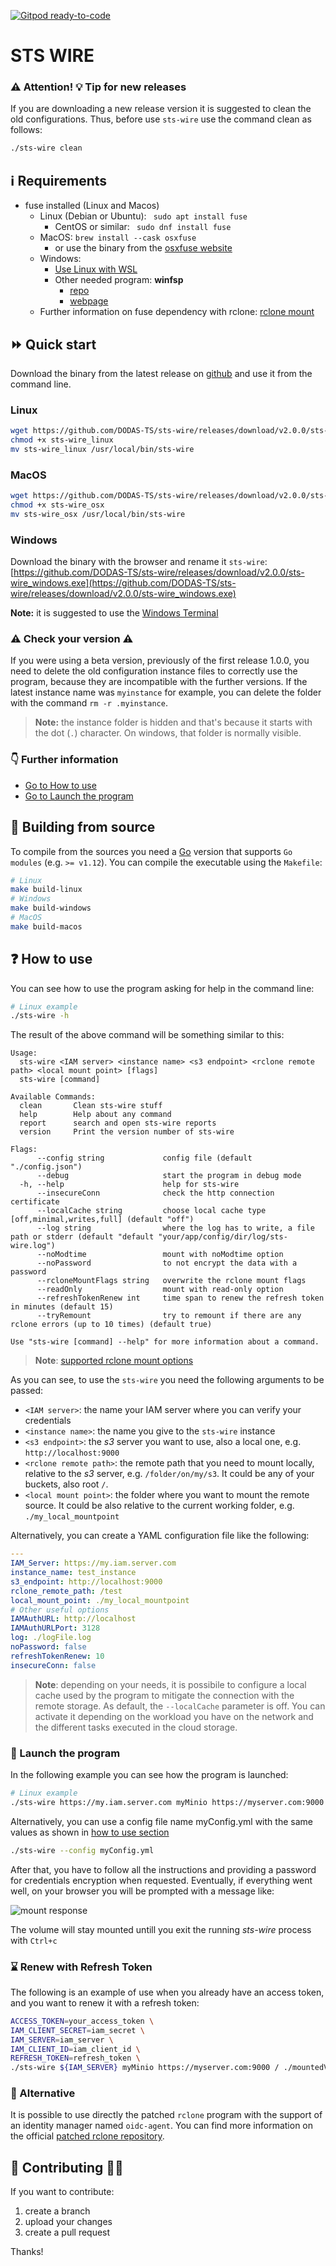 [![Gitpod ready-to-code](https://img.shields.io/badge/Gitpod-ready--to--code-blue?logo=gitpod)](https://gitpod.io/#https://github.com/DODAS-TS/sts-wire)

# STS WIRE

### :warning: Attention! :bulb: Tip for new releases

If you are downloading a new release version it is suggested to clean the old configurations. Thus, before use `sts-wire` use the command clean as follows:

```bash
./sts-wire clean
```

## :information_source: Requirements

- fuse installed (Linux and Macos)
  - Linux (Debian or Ubuntu): ` sudo apt install fuse`
    - CentOS or similar: ` sudo dnf install fuse`
  - MacOS: `brew install --cask osxfuse`
    - or use the binary from the [osxfuse website](https://osxfuse.github.io/)
  - Windows:
    - [Use Linux with WSL](https://ubuntu.com/wsl)
    - Other needed program: **winfsp**
      -  [repo](https://github.com/billziss-gh/winfsp)
      -  [webpage](http://www.secfs.net/winfsp/rel/)
  - Further information on fuse dependency with rclone: [rclone mount](https://rclone.org/commands/rclone_mount/)

## :fast_forward: Quick start

Download the binary from the latest release on [github](https://github.com/DODAS-TS/sts-wire/releases) and use it from the command line.
### Linux

```bash
wget https://github.com/DODAS-TS/sts-wire/releases/download/v2.0.0/sts-wire_linux
chmod +x sts-wire_linux
mv sts-wire_linux /usr/local/bin/sts-wire
```
### MacOS

```bash
wget https://github.com/DODAS-TS/sts-wire/releases/download/v2.0.0/sts-wire_osx
chmod +x sts-wire_osx
mv sts-wire_osx /usr/local/bin/sts-wire
```

### Windows

Download the binary with the browser and rename it `sts-wire`: [https://github.com/DODAS-TS/sts-wire/releases/download/v2.0.0/sts-wire_windows.exe](https://github.com/DODAS-TS/sts-wire/releases/download/v2.0.0/sts-wire_windows.exe)

**Note:** it is suggested to use the [Windows Terminal](https://www.microsoft.com/en-us/p/windows-terminal/9n0dx20hk701?activetab=pivot:overviewtab)

### :warning: Check your version :warning:

If you were using a beta version, previously of the first release 1.0.0, you need to delete the old configuration instance files to correctly use the program, because they are incompatible with the further versions. If the latest instance name was `myinstance` for example, you can delete the folder with the command `rm -r .myinstance`.

> **Note:** the instance folder is hidden and that's because it starts with the dot (`.`) character. On windows, that folder is normally visible.

### :point_down: Further information

- [Go to How to use](#question-How-to-use)
- [Go to Launch the program](#rocket-Launch-the-program)

## :hammer: Building from source

To compile from the sources you need a [Go](https://golang.org/dl/) version that supports `Go modules` (e.g. `>= v1.12`). You can compile the executable using the `Makefile`:

```bash
# Linux
make build-linux
# Windows
make build-windows
# MacOS
make build-macos
```

## :question: How to use

You can see how to use the program asking for help in the command line:

```bash
# Linux example
./sts-wire -h
```

The result of the above command will be something similar to this:

```text
Usage:
  sts-wire <IAM server> <instance name> <s3 endpoint> <rclone remote path> <local mount point> [flags]
  sts-wire [command]

Available Commands:
  clean       Clean sts-wire stuff
  help        Help about any command
  report      search and open sts-wire reports
  version     Print the version number of sts-wire

Flags:
      --config string             config file (default "./config.json")
      --debug                     start the program in debug mode
  -h, --help                      help for sts-wire
      --insecureConn              check the http connection certificate
      --localCache string         choose local cache type [off,minimal,writes,full] (default "off")
      --log string                where the log has to write, a file path or stderr (default "default "your/app/config/dir/log/sts-wire.log")
      --noModtime                 mount with noModtime option
      --noPassword                to not encrypt the data with a password
      --rcloneMountFlags string   overwrite the rclone mount flags
      --readOnly                  mount with read-only option
      --refreshTokenRenew int     time span to renew the refresh token in minutes (default 15)
      --tryRemount                try to remount if there are any rclone errors (up to 10 times) (default true)

Use "sts-wire [command] --help" for more information about a command.
```

> **Note**: [supported rclone mount options](https://rclone.org/commands/rclone_mount/#options)

As you can see, to use the `sts-wire` you need the following arguments to be passed:

- `<IAM server>`: the name your IAM server where you can verify your credentials
- `<instance name>`: the name you give to the `sts-wire` instance
- `<s3 endpoint>`: the *s3* server you want to use, also a local one, e.g. `http://localhost:9000`
- `<rclone remote path>`: the remote path that you need to mount locally, relative to the *s3* server, e.g. `/folder/on/my/s3`. It could be any of your buckets, also root `/`.
- `<local mount point>`: the folder where you want to mount the remote source. It could be also relative to the current working folder, e.g. `./my_local_mountpoint`

Alternatively, you can create a YAML configuration file like the following:

```yaml
---
IAM_Server: https://my.iam.server.com
instance_name: test_instance
s3_endpoint: http://localhost:9000
rclone_remote_path: /test
local_mount_point: ./my_local_mountpoint
# Other useful options
IAMAuthURL: http://localhost
IAMAuthURLPort: 3128
log: ./logFile.log
noPassword: false
refreshTokenRenew: 10
insecureConn: false
```

> **Note**: depending on your needs, it is possibile to configure a local cache used by the program to mitigate the connection with the remote storage. As default, the `--localCache` parameter is off. You can activate it depending on the workload you have on the network and the different tasks executed in the cloud storage.

### :rocket: Launch the program

In the following example you can see how the program is launched:

```bash
# Linux example
./sts-wire https://my.iam.server.com myMinio https://myserver.com:9000 / ./mountedVolume
```

Alternatively, you can use a config file name myConfig.yml with the same values as shown in [how to use section](#question-How-to-use)

```bash
./sts-wire --config myConfig.yml
```

After that, you have to follow all the instructions and providing a password for credentials encryption when requested.
Eventually, if everything went well, on your browser you will be prompted with a message like:

![mount response](img/response.png)

The volume will stay mounted untill you exit the running *sts-wire* process with `Ctrl+c`

### :hourglass: Renew with Refresh Token

The following is an example of use when you already have an access token, and you want to renew it with a refresh token:

```bash
ACCESS_TOKEN=your_access_token \
IAM_CLIENT_SECRET=iam_secret \
IAM_SERVER=iam_server \
IAM_CLIENT_ID=iam_client_id \
REFRESH_TOKEN=refresh_token \
./sts-wire ${IAM_SERVER} myMinio https://myserver.com:9000 / ./mountedVolume --log .example.log  --noPassword
```

### :twisted_rightwards_arrows: Alternative

It is possible to use directly the patched `rclone` program with the support of an identity manager named `oidc-agent`. You can find more information on the official [patched rclone repository](https://github.com/DODAS-TS/rclone).

##  :two_men_holding_hands: Contributing :couple::two_women_holding_hands:

If you want to contribute:

1. create a branch
2. upload your changes
3. create a pull request

Thanks!
